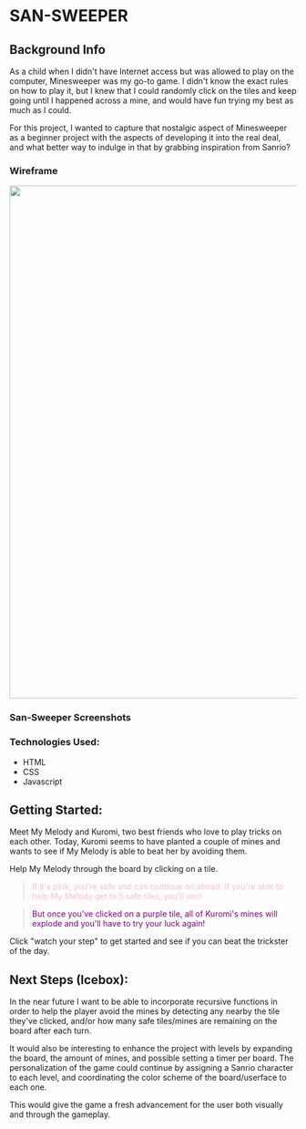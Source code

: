 # SAN-SWEEPER
## Background Info



As a child when I didn't have Internet access but was allowed to play on the computer, Minesweeper was my go-to game. I didn't know the exact rules on how to play it, but I knew that I could randomly click on the tiles and keep going until I happened across a mine, and would have fun trying my best as much as I could.

For this project, I wanted to capture that nostalgic aspect of Minesweeper as a beginner project with the aspects of developing it into the real deal, and what better way to indulge in that by grabbing inspiration from Sanrio?



### Wireframe
<img src="https://i.imgur.com/GAjAAzY.jpg" width="900">


### San-Sweeper Screenshots


### Technologies Used:
- HTML
- CSS
- Javascript

## Getting Started:

Meet My Melody and Kuromi, two best friends who love to play tricks on each other. Today, Kuromi seems to have planted a couple of mines and wants to see if My Melody is able to beat her by avoiding them.

Help My Melody through the board by clicking on a tile. 
> <span style="color:pink">If it's pink, you're safe and can continue on ahead. If you're able to help My Melody get to 5 safe tiles, you'll win!</span> 

> <span style="color:purple">But once you've clicked on a purple tile, all of Kuromi's mines will explode and you'll have to try your luck again!</span> 

Click "watch your step" to get started and see if you can beat the trickster of the day.

## Next Steps (Icebox):
In the near future I want to be able to incorporate recursive functions in order to help the player avoid the mines by detecting any nearby the tile they've clicked, and/or how many safe tiles/mines are remaining on the board after each turn.

It would also be interesting to enhance the project with levels by expanding the board, the amount of mines, and possible setting a timer per board. The personalization of the game could continue by assigning a Sanrio character to each level, and coordinating the color scheme of the board/userface to each one. 

This would give the game a fresh advancement for the user both visually and through the gameplay.



